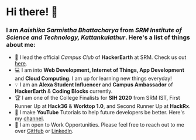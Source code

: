 # Hi there! 👋

### I am *Aaishika Sarmistha Bhattacharya* from *SRM Institute of Science and Technology, Kattankulathur*. Here's a list of things about me:
- 🎯 I lead the official *Campus Club* of **HackerEarth** at SRM. Check us out [here](https://www.srmhackerearth.in).
- 💻 I am into **Web Development, Internet of Things, App Development** and **Cloud Computing**. I am up for learning new things everyday!
- 💡 I am an **Alexa Student Influencer** and **Campus Ambassador** of **HackerEarth** & **Coding Blocks** currently.
- 🏆 I am one of the College Finalists for **SIH 2020** from SRM IST, First Runner Up at **Hack36** & **Worktop 1.0**, and Second Runner Up at **HackRx**.
- 🎥 I make **YouTube** Tutorials to help future developers be better. Here's my [channel](https://www.youtube.com/c/AaishikaSBhattacharya).
- 💬 I am open to Work Opportunities. Please feel free to reach out to me over [GitHub](https://www.github.com/aaishikasb) or [LinkedIn](https://www.linkedin.com/in/aaishika).
